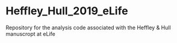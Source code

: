 # Heffley_Hull_2019_eLife
Repository for the analysis code associated with the Heffley &amp; Hull manuscropt at eLife
